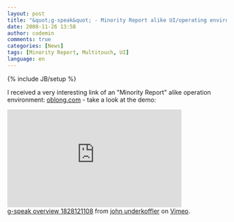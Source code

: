 ```yaml
---
layout: post
title: "&quot;g-speak&quot; - Minority Report alike UI/operating environment"
date: 2008-11-26 13:58
author: codemin
comments: true
categories: [News]
tags: [Minority Report, Multitouch, UI]
language: en
---
```

{% include JB/setup %}
<p>I received a very interesting link of an &quot;Minority Report&quot; alike operation environment: <a target="_blank" href="http://oblong.com/">oblong.com</a> - take a look at the demo:</p>  <p><embed height="225" type="application/x-shockwave-flash" width="400" src="http://vimeo.com/moogaloop.swf?clip_id=2229299&amp;server=vimeo.com&amp;show_title=1&amp;show_byline=1&amp;show_portrait=0&amp;color=&amp;fullscreen=1" allowfullscreen="true" allowscriptaccess="always" />     <br /><a href="http://vimeo.com/2229299">g-speak overview 1828121108</a> from <a href="http://vimeo.com/user922585">john underkoffler</a> on <a href="http://vimeo.com">Vimeo</a>. </p>
